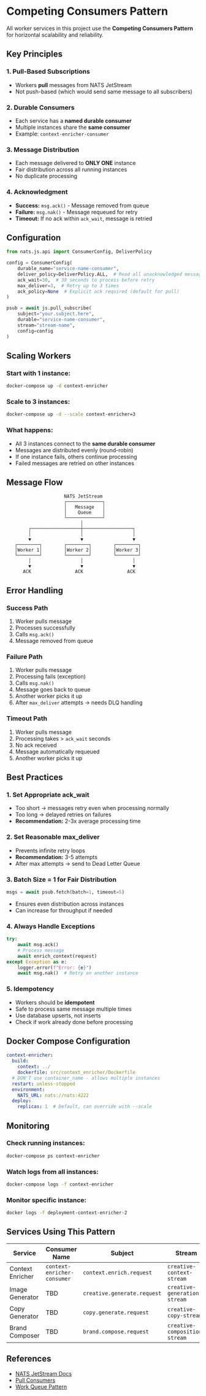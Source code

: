 # Competing Consumers Pattern

All worker services in this project use the **Competing Consumers Pattern** for horizontal scalability and reliability.

## Key Principles

### 1. Pull-Based Subscriptions
- Workers **pull** messages from NATS JetStream
- Not push-based (which would send same message to all subscribers)

### 2. Durable Consumers
- Each service has a **named durable consumer**
- Multiple instances share the **same consumer**
- Example: `context-enricher-consumer`

### 3. Message Distribution
- Each message delivered to **ONLY ONE** instance
- Fair distribution across all running instances
- No duplicate processing

### 4. Acknowledgment
- **Success:** `msg.ack()` - Message removed from queue
- **Failure:** `msg.nak()` - Message requeued for retry
- **Timeout:** If no ack within `ack_wait`, message is retried

## Configuration

```python
from nats.js.api import ConsumerConfig, DeliverPolicy

config = ConsumerConfig(
    durable_name="service-name-consumer",
    deliver_policy=DeliverPolicy.ALL,  # Read all unacknowledged messages
    ack_wait=30,  # 30 seconds to process before retry
    max_deliver=3,  # Retry up to 3 times
    ack_policy=None  # Explicit ack required (default for pull)
)

psub = await js.pull_subscribe(
    subject="your.subject.here",
    durable="service-name-consumer",
    stream="stream-name",
    config=config
)
```

## Scaling Workers

### Start with 1 instance:
```bash
docker-compose up -d context-enricher
```

### Scale to 3 instances:
```bash
docker-compose up -d --scale context-enricher=3
```

### What happens:
- All 3 instances connect to the **same durable consumer**
- Messages are distributed evenly (round-robin)
- If one instance fails, others continue processing
- Failed messages are retried on other instances

## Message Flow

```
                     NATS JetStream
                     ┌─────────────┐
                     │   Message   │
                     │    Queue    │
                     └─────────────┘
                           │
        ┌──────────────────┼──────────────────┐
        │                  │                  │
        ▼                  ▼                  ▼
   ┌────────┐        ┌────────┐        ┌────────┐
   │Worker 1│        │Worker 2│        │Worker 3│
   └────────┘        └────────┘        └────────┘
        │                  │                  │
        ▼                  ▼                  ▼
      ACK                ACK                ACK
```

## Error Handling

### Success Path
1. Worker pulls message
2. Processes successfully
3. Calls `msg.ack()`
4. Message removed from queue

### Failure Path
1. Worker pulls message
2. Processing fails (exception)
3. Calls `msg.nak()`
4. Message goes back to queue
5. Another worker picks it up
6. After `max_deliver` attempts → needs DLQ handling

### Timeout Path
1. Worker pulls message
2. Processing takes > `ack_wait` seconds
3. No ack received
4. Message automatically requeued
5. Another worker picks it up

## Best Practices

### 1. Set Appropriate ack_wait
- Too short → messages retry even when processing normally
- Too long → delayed retries on failures
- **Recommendation:** 2-3x average processing time

### 2. Set Reasonable max_deliver
- Prevents infinite retry loops
- **Recommendation:** 3-5 attempts
- After max attempts → send to Dead Letter Queue

### 3. Batch Size = 1 for Fair Distribution
```python
msgs = await psub.fetch(batch=1, timeout=5)
```
- Ensures even distribution across instances
- Can increase for throughput if needed

### 4. Always Handle Exceptions
```python
try:
    await msg.ack()
    # Process message
    await enrich_context(request)
except Exception as e:
    logger.error(f"Error: {e}")
    await msg.nak()  # Retry on another instance
```

### 5. Idempotency
- Workers should be **idempotent**
- Safe to process same message multiple times
- Use database upserts, not inserts
- Check if work already done before processing

## Docker Compose Configuration

```yaml
context-enricher:
  build:
    context: ../
    dockerfile: src/context_enricher/Dockerfile
  # DON'T use container_name - allows multiple instances
  restart: unless-stopped
  environment:
    NATS_URL: nats://nats:4222
  deploy:
    replicas: 1  # Default, can override with --scale
```

## Monitoring

### Check running instances:
```bash
docker-compose ps context-enricher
```

### Watch logs from all instances:
```bash
docker-compose logs -f context-enricher
```

### Monitor specific instance:
```bash
docker logs -f deployment-context-enricher-2
```

## Services Using This Pattern

| Service | Consumer Name | Subject | Stream |
|---------|--------------|---------|--------|
| Context Enricher | `context-enricher-consumer` | `context.enrich.request` | `creative-context-stream` |
| Image Generator | TBD | `creative.generate.request` | `creative-generation-stream` |
| Copy Generator | TBD | `copy.generate.request` | `creative-copy-stream` |
| Brand Composer | TBD | `brand.compose.request` | `creative-composition-stream` |

## References

- [NATS JetStream Docs](https://docs.nats.io/nats-concepts/jetstream)
- [Pull Consumers](https://docs.nats.io/nats-concepts/jetstream/consumers#pull-consumers)
- [Work Queue Pattern](https://docs.nats.io/nats-concepts/jetstream/consumers#work-queue-streams)
